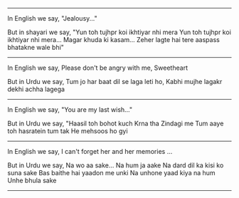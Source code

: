 ___
In English we say,
"Jealousy..."

But in shayari we say,
"Yun toh tujhpr koi ikhtiyar nhi mera
Yun toh tujhpr koi ikhtiyar nhi mera...
Magar khuda ki kasam...
Zeher lagte hai tere aaspass bhatakne
wale bhi"
___

In English we say,
Please don't be angry with me,
Sweetheart

But in Urdu we say,
Tum jo har baat dil se laga leti ho,
Kabhi mujhe lagakr dekhi achha
lagega

___

In English we say,
"You are my last wish..."

But in Urdu we say,
"Haasil toh bohot kuch Krna tha
Zindagi me
Tum aaye toh hasratein tum tak
He mehsoos ho gyi

___

In English we say,
I can't forget her and her memories ...

But in Urdu we say,
Na wo aa sake... Na hum ja aake
Na dard dil ka kisi ko suna sake
Bas baithe hai yaadon me unki
Na unhone yaad kiya na hum
Unhe bhula sake

___
